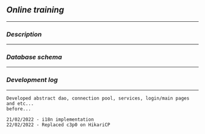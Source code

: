 ## *Online training*

---
### *Description*

***

### *Database schema*

---

### *Development log*

---
    Developed abstract dao, connection pool, services, login/main pages and etc...
    before...

    21/02/2022 - i18n implementation
    22/02/2022 - Replaced c3p0 on HikariCP
